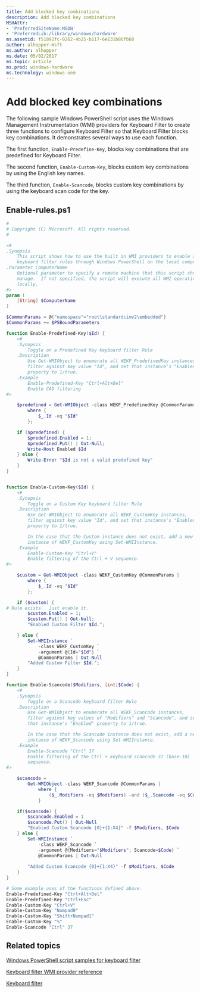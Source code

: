 ```yaml
---
title: Add blocked key combinations
description: Add blocked key combinations
MSHAttr:
- 'PreferredSiteName:MSDN'
- 'PreferredLib:/library/windows/hardware'
ms.assetid: f51892fc-0262-4b25-b117-6e131b86fb68
author: alhopper-msft
ms.author: alhopper
ms.date: 05/02/2017
ms.topic: article
ms.prod: windows-hardware
ms.technology: windows-oem
---
```

# Add blocked key combinations

The following sample Windows PowerShell script uses the Windows Management Instrumentation (WMI) providers for Keyboard Filter to create three functions to configure Keyboard Filter so that Keyboard Filter blocks key combinations. It demonstrates several ways to use each function.

The first function, `Enable-Predefine-Key`, blocks key combinations that are predefined for Keyboard Filter.

The second function, `Enable-Custom-Key`, blocks custom key combinations by using the English key names.

The third function, `Enable-Scancode`, blocks custom key combinations by using the keyboard scan code for the key.

## Enable-rules.ps1

```powershell
#
# Copyright (C) Microsoft. All rights reserved.
#

<#
.Synopsis
    This script shows how to use the built in WMI providers to enable and add 
    keyboard filter rules through Windows PowerShell on the local computer.
.Parameter ComputerName
    Optional parameter to specify a remote machine that this script should
    manage.  If not specified, the script will execute all WMI operations
    locally.
#>
param (
    [String] $ComputerName
)

$CommonParams = @{"namespace"="root\standardcimv2\embedded"}
$CommonParams += $PSBoundParameters

function Enable-Predefined-Key($Id) {
    <#
    .Synopsis
        Toggle on a Predefined Key keyboard filter Rule
    .Description
        Use Get-WMIObject to enumerate all WEKF_PredefinedKey instances,
        filter against key value "Id", and set that instance's "Enabled"
        property to 1/true.
    .Example
        Enable-Predefined-Key "Ctrl+Alt+Del"
        Enable CAD filtering
#>

    $predefined = Get-WMIObject -class WEKF_PredefinedKey @CommonParams |
        where {
            $_.Id -eq "$Id"
        };

    if ($predefined) {
        $predefined.Enabled = 1;
        $predefined.Put() | Out-Null;
        Write-Host Enabled $Id
    } else {
        Write-Error "$Id is not a valid predefined key"
    }
}


function Enable-Custom-Key($Id) {
    <#
    .Synopsis
        Toggle on a Custom Key keyboard filter Rule
    .Description
        Use Get-WMIObject to enumerate all WEKF_CustomKey instances,
        filter against key value "Id", and set that instance's "Enabled"
        property to 1/true.

        In the case that the Custom instance does not exist, add a new
        instance of WEKF_CustomKey using Set-WMIInstance.
    .Example
        Enable-Custom-Key "Ctrl+V"
        Enable filtering of the Ctrl + V sequence.
#>

    $custom = Get-WMIObject -class WEKF_CustomKey @CommonParams |
        where {
            $_.Id -eq "$Id"
        };

    if ($custom) {
# Rule exists.  Just enable it.
        $custom.Enabled = 1;
        $custom.Put() | Out-Null;
        "Enabled Custom Filter $Id.";

    } else {
        Set-WMIInstance `
            -class WEKF_CustomKey `
            -argument @{Id="$Id"} `
            @CommonParams | Out-Null
        "Added Custom Filter $Id.";
    }
}

function Enable-Scancode($Modifiers, [int]$Code) {
    <#
    .Synopsis
        Toggle on a Scancode keyboard filter Rule
    .Description
        Use Get-WMIObject to enumerate all WEKF_Scancode instances,
        filter against key values of "Modifiers" and "Scancode", and set
        that instance's "Enabled" property to 1/true.

        In the case that the Scancode instance does not exist, add a new
        instance of WEKF_Scancode using Set-WMIInstance.
    .Example
        Enable-Scancode "Ctrl" 37
        Enable filtering of the Ctrl + keyboard scancode 37 (base-10)
        sequence.
#>

    $scancode =
        Get-WMIObject -class WEKF_Scancode @CommonParams |
            where {
                ($_.Modifiers -eq $Modifiers) -and ($_.Scancode -eq $Code)
            }

    if($scancode) {
        $scancode.Enabled = 1
        $scancode.Put() | Out-Null
        "Enabled Custom Scancode {0}+{1:X4}" -f $Modifiers, $Code
    } else {
        Set-WMIInstance `
            -class WEKF_Scancode `
            -argument @{Modifiers="$Modifiers"; Scancode=$Code} `
            @CommonParams | Out-Null
 
        "Added Custom Scancode {0}+{1:X4}" -f $Modifiers, $Code
    }
}

# Some example uses of the functions defined above.
Enable-Predefined-Key "Ctrl+Alt+Del"
Enable-Predefined-Key "Ctrl+Esc"
Enable-Custom-Key "Ctrl+V"
Enable-Custom-Key "Numpad0"
Enable-Custom-Key "Shift+Numpad1"
Enable-Custom-Key "%"
Enable-Scancode "Ctrl" 37
```

## Related topics

[Windows PowerShell script samples for keyboard filter](keyboardfilter-powershell-script-samples.md)

[Keyboard filter WMI provider reference](keyboardfilter-wmi-provider-reference.md)

[Keyboard filter](keyboardfilter.md)
